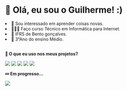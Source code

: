 <h1>👋 Olá, eu sou o Guilherme! :)</h1> 
<li>
  👀 Sou interessado em aprender coisas novas.<br> 
</li>
<li>
  👩🏻‍💻 Faço curso Técnico em Informática para Internet. <br>
</li>
<li>
  📌 IFRS de Bento gonçalves.
</li>
<li>
  📖 3°Ano do ensino Médio. <br><br>
</li>


  <p><b>🧠 O que eu uso nos meus projetos❔</b></p> 
  <p>
  <img src="https://img.shields.io/badge/HTML5-E34F26?style=for-the-badge&logo=html5&logoColor=white"></img>
  <img src="https://img.shields.io/badge/CSS3-1572B6?style=for-the-badge&logo=css3&logoColor=white"></img>
  <img src="https://img.shields.io/badge/PHP-777BB4?style=for-the-badge&logo=php&logoColor=white"></img>
  <img src="https://img.shields.io/badge/JavaScript-F7DF1E?style=for-the-badge&logo=javascript&logoColor=black"></img>
  <img src="https://img.shields.io/badge/MySQL-005C84?style=for-the-badge&logo=mysql&logoColor=white"></img>
  </p>
  <p><b>💤 Em progresso...</b></p>
  <img src="https://img.shields.io/badge/Node.js-43853D?style=for-the-badge&logo=node.js&logoColor=white"></img>
<!---
GuilhermeGuerraCortelini/GuilhermeGuerraCortelini is a ✨ special ✨ repository because its `README.md` (this file) appears on your GitHub profile.
You can click the Preview link to take a look at your changes.
--->
